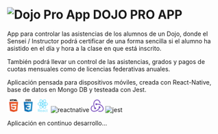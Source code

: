 # <img src="https://img2.freepng.es/20190209/hai/kisspng-computer-icons-classdojo-image-portable-network-gr-go-to-image-page-5c5f58a7a50304.0204778315497524876759.jpg" alt="Dojo Pro App" width="auto" height="60"> DOJO PRO APP 

App para controlar las asistencias de los alumnos de un Dojo, donde el Sensei / Instructor podrá certificar de una forma sencilla si el alumno ha asistido en el día y hora a la clase en que está inscrito. 

También podrá llevar un control de las asistencias, grados y pagos de cuotas mensuales como de  licencias federativas anuales.

Aplicación pensada para dispositivos móviles, creada con React-Native, base de datos en Mongo DB y testeada con Jest.

<p>
<img src="https://raw.githubusercontent.com/devicons/devicon/master/icons/html5/html5-original-wordmark.svg" alt="html5" width="30" height="30"/>
<img src="https://raw.githubusercontent.com/devicons/devicon/master/icons/css3/css3-original-wordmark.svg" alt="css3" width="30" height="30"/>
<img src="https://raw.githubusercontent.com/devicons/devicon/master/icons/react/react-original-wordmark.svg" alt="react" width="30" height="30"/>
<img src="https://reactnative.dev/img/header_logo.svg" alt="reactnative" width="30" height="30"/>  
<img src="https://raw.githubusercontent.com/devicons/devicon/master/icons/redux/redux-original.svg" alt="redux" width="30" height="30"/>
<img src="https://www.vectorlogo.zone/logos/jestjsio/jestjsio-icon.svg" alt="jest" width="30" height="30"/>
</p>

Aplicación en continuo desarrollo...

